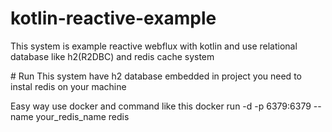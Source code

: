 ﻿# kotlin-reactive-example
This system is example reactive webflux with kotlin and use relational database like h2(R2DBC) and redis cache system


﻿# Run
This system have h2 database embedded in project you need to instal redis on your machine

Easy way use docker and command like this
docker run -d -p 6379:6379 --name your_redis_name redis
